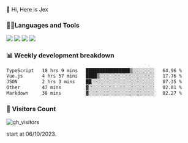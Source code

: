  👋 Hi, Here is Jex

 

### 🧑‍💻Languages and Tools

<code><a href="https://react.dev"><img src="https://api.iconify.design/logos:react.svg" /></a></code>
<code><a href="https://github.com/vuejs/core"><img src="https://api.iconify.design/logos:vue.svg" /></a></code> 
<code><a href="https://github.com/microsoft/TypeScript"><img src="https://api.iconify.design/logos:typescript-icon.svg" /></a></code>
<code><a href="https://threejs.org/"><img src="https://api.iconify.design/logos:threejs.svg" /></a></code>

### 📊 Weekly development breakdown

<!--START_SECTION:waka-->

```txt
TypeScript   18 hrs 9 mins   ████████████████▒░░░░░░░░   64.96 %
Vue.js       4 hrs 57 mins   ████▒░░░░░░░░░░░░░░░░░░░░   17.76 %
JSON         2 hrs 3 mins    ██░░░░░░░░░░░░░░░░░░░░░░░   07.35 %
Other        47 mins         ▓░░░░░░░░░░░░░░░░░░░░░░░░   02.81 %
Markdown     38 mins         ▓░░░░░░░░░░░░░░░░░░░░░░░░   02.27 %
```

<!--END_SECTION:waka-->


### 👀 Visitors Count

![gh_visitors](https://profile-counter.glitch.me/jexlau/count.svg)

start at 06/10/2023.
